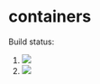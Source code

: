 # containers

Build status:

1. [![](https://github.com/chatch166/containers/workflows/tests-fibonacci/badge.svg)](https://github.com/chatch166/containers/actions?query=workflow%3Atests-fibonacci)
1. [![](https://github.com/chatch166/containers/workflows/tests-range/badge.svg)](https://github.com/chatch166/containers/actions?query=workflow%3Atests-range)
